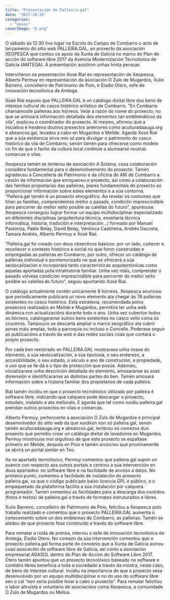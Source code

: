 ```yaml
---
title: "Presentación de Palleira.gal"
date: "2017-10-26"
categories: 
  - "novas"
coverImage: "6.png"
---
```


O sábado ás 12:30 tivo lugar na Escola do Campo de Combarro o acto de lanzamento do sitio web PALLEIRA.GAL, un proxecto da asociación XEOPESCA que contou co apoio da Xunta de Galicia no marco do Plan de acción do software libre 2017 da Axencia Modernización Tecnolóxica de Galicia (AMTEGA). Á presentación asistiron unhas trinta persoas

Interviñeron na presentación Xosé Rial en representación de Xeopesca, Alberto Permuy en representación da asociación O Zulo de Mugardos, Xulio Barreiro, concelleiro de Patrimonio de Poio, e Eladio Otero, xefe de innovación tecnolóxica da Amtega.

Xosé Rial espuxo que PALLEIRA.GAL é un catálogo dixital libre dos bens de interese cultural do casco histórico artístico de Combarro. "En Combarro chamámoslle palleiras aos hórreos. Velaí a razón do nome do proxecto, no que se amosará información detallada dos elementos tan emblemáticos da vila”, explicou o coordinador do proxecto. Aí mesmo, afirmou que a iniciativa é herdeira doutros proxectos anteriores como aculturadaauga.org e abeancos.gal, levados a cabo en Mugardos e Melide. Agarda Xosé Rial que a súa existencia sirva non só para divulgar o patrimonio do casco histórico da vila de Combarro, senón tamén para ofrecerse como modelo co fin de que o facho da cultura local continúe a alumearse noutras comarcas e vilas.

Xeopesca tamén se lembrou da asociación A Solaina, cuxa colaboración considera fundamental para o desenvolvemento do proxecto. Tamén agradeceu á Concellería de Patrimonio e da oficina do ARI de Combarro a cesión de información que enriqueceu o proxecto, así como a colaboración das familias propietarias das palleiras, piares fundamentais do proxecto ao proporcionar información sobre estes elementos e a súa contorna. “Palleira.gal tamén é un proxecto etnográfico. Ao revelar os costumes que tiñan as familias, comprendemos mellor o pasado, condición imprescindible para percorrer do mellor xeito posible as calellas do futuro”, apuntouse. Xeopesca conseguiu lograr formar un equipo multidisciplinar especializado en diferentes disciplinas (arquitectura técnica, enxeñaría técnica informática, historia, tradución e interpretación…) formado por Manuel Pastoriza, Pablo Belay, David Belay, Verónica Castiñeira, Andrés Dacosta, Tamara Andrés, Alberto Permuy e Xosé Rial.

“Palleira.gal foi creado con dous obxectivos básicos: por un lado, coñecer e recoñecer o contexto histórico e social no que foron construídas e empregadas as palleiras en Combarro; por outro, ofrecer un catálogo de palleiras individual e pormenorizado no que se ofrecerá a súa xeolocalización e incorporará tanto características arquitectónicas como aquelas aportadas pola intrahistoria familiar. Unha vez máis, comprender o pasado vólvese condición imprescindible para percorrer do mellor xeito posible as calellas do futuro”, seguiu apuntando Xosé Rial.

O catálogo actualmente contén unicamente 8 hórreos. Xeopesca anunciou que periodicamente publicará un novo elemento ata chegar ás 76 palleiras existentes no casco histórico. Esta estratexia, recomendada polos proxectos realizados en Melide e Mugardos, permitirá ter unha web dinámica con actualizacións durante todo o ano. Unha vez cubertos todos os hórreos, catalogaranse outros bens existentes no casco vello coma os cruceiros. Tampouco se descarta ampliar o marco xeográfico ata cubrir zonas máis amplas, toda a parroquia ou incluso o Concello. Poderase seguir as publicacións a través da web e das redes sociais coas que contará o propio proxecto.

Por cada ben rexistrado en PALLEIRA.GAL mostrarase unha imaxe do elemento, a súa xeolocalización, a súa tipoloxía, o seu enderezo, a accesibilidade, o seu estado, o século e ano de construción, a propiedade, o uso que se lle dá e o tipo de protección que posúe. Ademais, visualizarase unha descrición detallada do elemento, amosaranse as súas dimensión e identificaranse as distintas partes do ben. Tamén amosará información sobre a historia familiar dos propietarios de cada palleira.

Rial tamén incidiu en que o proxecto tecnolóxico utilizado por palleira é software libre, indicando que calquera pode descargar o proxecto, estudalo, instalalo e ata melloralo. E agarda que tal como xurdiu palleira.gal prendan outros proxectos en vilas e comarcas.

Alberto Permuy, pertencente a asociación O Zulo de Mugardos e principal desenvolvedor do sitio web da que xurdiron non só palleira.gal, senón tamén aculturadaauga.org e abeancos.gal, lembrou os comezos dun proxecto que permitiu crear un catálogo dixital de lavadoiros en Mugardos. Permuy mostrouse moi orgulloso de que este proxecto se espallase primeiro en Melide, despois en Poio e tamén anunciou que proximamente se abrirá un portal similar en Teo.

Xa no apartado tecnolóxico, Permuy comentou que palleira.gal supón un avance con respecto aos outros portais e centrou a súa intervención en dous apartados: no software libre e na facilidade de acceso a datos. No primeiro punto, comentou a facilidade de instalación do proxecto palleira.gal, xa que o código publicado baixo licencia GPL é público, e o empaquetado da plataforma facilita a súa instalación por calquera programador. Tamén comentou as facilidades para a descarga dos contidos (fotos e textos) de palleira.gal a través de formatos estruturados e libres.

Xulio Barreiro, concelleiro de Patrimonio de Poio, felicitou a Xeopesca polo traballo realizado e comentou que o proxecto PALLEIRA.GAL aumenta o coñecemento sobre un dos emblemas de Combarro, as palleiras. Tamén se aledou de que proxecto fose construído a través do software libre.

Para rematar a rolda de prensa, interviu o xefe de innovación tecnolóxica da Amtega, Eladio Otero. No comezo da súa intervención comentou que o proxecto palleira.gal forma parte do convenio que a Xunta de Galicia asinou coas asociación de software libre de Galicia, así como a asociación empresarial AGASOL dentro do Plan de Acción do Software Libre 2017. Otero tamén apuntou que un proxecto tecnolóxico baseado no software e contidos libres beneficia a toda a sociedade a través da mostra, neste caso, de bens de interese cultural. Incidiu na importancia de que o proxecto sexa desenvolvido por un equipo multidisciplinar e no do uso do software libre sen o cal “non sería posible levar a cabo o proxecto”. Para rematar felicitou o labor altruísta e voluntario de asociacións coma Xeopesca, a comunidade O Zulo de Mugardos ou Melisa.
